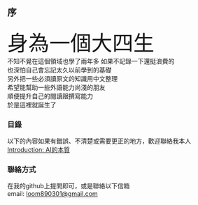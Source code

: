 ## 序
<font face="微軟雅黑" size=8>身為一個大四生</font>   
不知不覺在這個領域也學了兩年多
如果不記錄一下還挺浪費的  
也深怕自己會忘記太久以前學到的基礎  
另外把一些必須讀原文的知識用中文整理  
希望能幫助一些外語能力尚淺的朋友  
順便提升自己的閱讀跟撰寫能力  
於是這裡就誕生了

### 目錄

以下的內容如果有錯誤、不清楚或需要更正的地方，歡迎聯絡我本人  
[Introduction: AI的本質](https://jacksonchen890301.github.io/Jackson-Domain/Introduction)

### 聯絡方式
在我的github上提問即可，或是聯絡以下信箱  
email: loom890301@gmail.com
